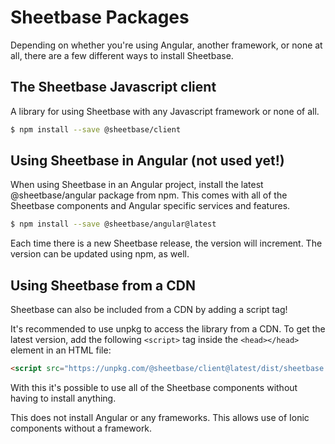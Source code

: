 # Sheetbase Packages

Depending on whether you're using Angular, another framework, or none at all, there are a few different ways to install Sheetbase.

## The Sheetbase Javascript client

A library for using Sheetbase with any Javascript framework or none of all.

```sh
$ npm install --save @sheetbase/client
```

## Using Sheetbase in Angular (not used yet!)

When using Sheetbase in an Angular project, install the latest @sheetbase/angular package from npm. This comes with all of the Sheetbase components and Angular specific services and features.

```sh
$ npm install --save @sheetbase/angular@latest
```

Each time there is a new Sheetbase release, the version will increment. The version can be updated using npm, as well.

## Using Sheetbase from a CDN

Sheetbase can also be included from a CDN by adding a script tag!

It's recommended to use unpkg to access the library from a CDN. To get the latest version, add the following `<script>` tag inside the `<head></head>` element in an HTML file:

```html
<script src="https://unpkg.com/@sheetbase/client@latest/dist/sheetbase.js"></script>
```

With this it's possible to use all of the Sheetbase components without having to install anything.

This does not install Angular or any frameworks. This allows use of Ionic components without a framework.
